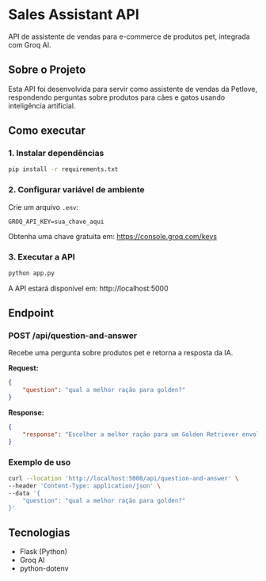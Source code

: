 # Sales Assistant API

API de assistente de vendas para e-commerce de produtos pet, integrada com Groq AI.

## Sobre o Projeto

Esta API foi desenvolvida para servir como assistente de vendas da Petlove, respondendo perguntas sobre produtos para cães e gatos usando inteligência artificial.

## Como executar

### 1. Instalar dependências
```bash
pip install -r requirements.txt
```

### 2. Configurar variável de ambiente
Crie um arquivo `.env`:
```
GROQ_API_KEY=sua_chave_aqui
```
Obtenha uma chave gratuita em: https://console.groq.com/keys

### 3. Executar a API
```bash
python app.py
```

A API estará disponível em: http://localhost:5000

## Endpoint

### POST /api/question-and-answer

Recebe uma pergunta sobre produtos pet e retorna a resposta da IA.

**Request:**
```json
{
    "question": "qual a melhor ração para golden?"
}
```

**Response:**
```json
{
    "response": "Escolher a melhor ração para um Golden Retriever envolve considerar a qualidade dos ingredientes..."
}
```

### Exemplo de uso

```bash
curl --location 'http://localhost:5000/api/question-and-answer' \
--header 'Content-Type: application/json' \
--data '{
    "question": "qual a melhor ração para golden?"
}'
```

## Tecnologias

- Flask (Python)
- Groq AI
- python-dotenv
